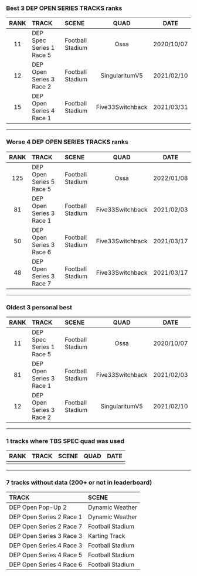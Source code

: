 ### Best 3 DEP OPEN SERIES TRACKS ranks
|RANK|TRACK|SCENE|QUAD|DATE|
|:---:|:---|:---|:---:|:---:|
|11|DEP Spec Series 1 Race 5|Football Stadium|Ossa|2020/10/07|
|12|DEP Open Series 3 Race 2|Football Stadium|SingularitumV5|2021/02/10|
|15|DEP Open Series 4 Race 1|Football Stadium|Five33Switchback|2021/03/31|
---
### Worse 4 DEP OPEN SERIES TRACKS ranks
|RANK|TRACK|SCENE|QUAD|DATE|
|:---:|:---|:---|:---:|:---:|
|125|DEP Open Series 5 Race 5|Football Stadium|Ossa|2022/01/08|
|81|DEP Open Series 3 Race 1|Football Stadium|Five33Switchback|2021/02/03|
|50|DEP Open Series 3 Race 6|Football Stadium|Five33Switchback|2021/03/17|
|48|DEP Open Series 3 Race 7|Football Stadium|Five33Switchback|2021/03/17|
---
### Oldest 3 personal best
|RANK|TRACK|SCENE|QUAD|DATE|
|:---:|:---|:---|:---:|:---:|
|11|DEP Spec Series 1 Race 5|Football Stadium|Ossa|2020/10/07|
|81|DEP Open Series 3 Race 1|Football Stadium|Five33Switchback|2021/02/03|
|12|DEP Open Series 3 Race 2|Football Stadium|SingularitumV5|2021/02/10|
---
### 1 tracks where TBS SPEC quad was used
|RANK|TRACK|SCENE|QUAD|DATE|
|:---:|:---|:---|:---:|:---:|
||||||
---
### 7 tracks without data (200+ or not in leaderboard)
|TRACK|SCENE|
|:---|:---|
|DEP Open Pop-Up 2|Dynamic Weather|
|DEP Open Series 2 Race 1|Dynamic Weather|
|DEP Open Series 2 Race 7|Football Stadium|
|DEP Open Series 3 Race 3|Karting Track|
|DEP Open Series 4 Race 3|Football Stadium|
|DEP Open Series 4 Race 5|Football Stadium|
|DEP Open Series 4 Race 6|Football Stadium|
